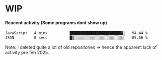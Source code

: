 # WIP

#### Reacent activity (Some programs dont show up)
<!--START_SECTION:waka-->

```txt
JavaScript   4 mins          ███████████████████████▓░   94.44 %
JSON         0 secs          █▒░░░░░░░░░░░░░░░░░░░░░░░   05.56 %
```

<!--END_SECTION:waka-->

Note: I deleted quite a lot of old repositories -> hence the apparent lack of activity pre feb 2025.
